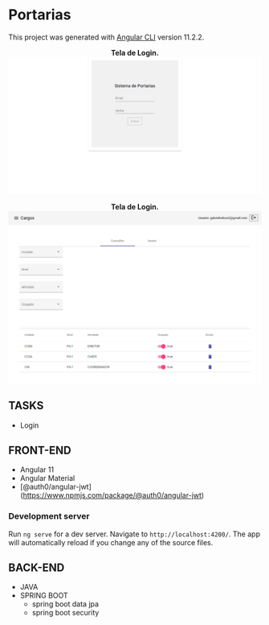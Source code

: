 # Portarias

This project was generated with [Angular CLI](https://github.com/angular/angular-cli) version 11.2.2.

<p align="center">
  <strong>Tela de Login.</strong>

  <img width="704" alt="Game screenshot" src="https://github.com/gabrielveloso/springboot-angularmaterial/blob/master/login.png">
</p>

<p align="center">
  <strong>Tela de Login.</strong>

  <img width="704" alt="Game screenshot" src="https://github.com/gabrielveloso/springboot-angularmaterial/blob/master/portaria.png">
</p>

## TASKS
- Login

## FRONT-END
- Angular 11
- Angular Material
- [@auth0/angular-jwt] (https://www.npmjs.com/package/@auth0/angular-jwt)

### Development server
Run `ng serve` for a dev server. Navigate to `http://localhost:4200/`. The app will automatically reload if you change any of the source files.

## BACK-END
- JAVA
- SPRING BOOT
    - spring boot data jpa
    - spring boot security





